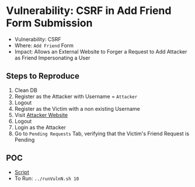 # Vulnerability: CSRF in Add Friend Form Submission

- Vulnerability: CSRF
- Where: `Add Friend` Form
- Impact: Allows an External Website to Forger a Request to Add Attacker as Friend Impersonating a User

## Steps to Reproduce
1. Clean DB
2. Register as the Attacker with Username = `Attacker`
3. Logout
4. Register as the Victim with a non existing Username
5. Visit [Attacker Website](http://web.tecnico.ulisboa.pt/ist190774/SSof/R2Ai2t0bslrVyMxUOUyO.html)
6. Logout
7. Login as the Attacker
8. Go to `Pending Requests` Tab, verifying that the Victim's Friend Request is Pending

## POC
- [Script](./Exploit.py)
- To Run: `../runVulnN.sh 10`
